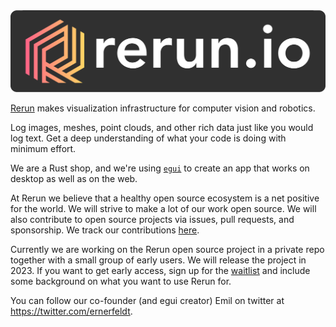 <a href = "https://www.rerun.io/">
    <img src="profile/rerun-logo.png">
</a>

[Rerun](https://www.rerun.io/) makes visualization infrastructure for computer vision and robotics.

Log images, meshes, point clouds, and other rich data just like you would log text. Get a deep understanding of what your code is doing with minimum effort.

We are a Rust shop, and we're using [`egui`](https://github.com/emilk/egui) to create an app that works on desktop as well as on the web.

At Rerun we believe that a healthy open source ecosystem is a net positive for the world. We will strive to make a lot of our work open source. We will also contribute to open source projects via issues, pull requests, and sponsorship. We track our contributions [here](https://github.com/rerun-io/opensource).  

Currently we are working on the Rerun open source project in a private repo together with a small group of early users. We will release the project in 2023. If you want to get early access, sign up for the [waitlist](https://5li7zhj98k8.typeform.com/to/IeCL0ERA) and include some background on what you want to use Rerun for.

You can follow our co-founder (and egui creator) Emil on twitter at <https://twitter.com/ernerfeldt>.
